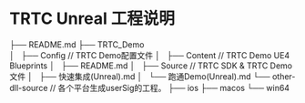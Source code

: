 # TRTC Unreal 工程说明
├── README.md
├── TRTC_Demo            
│   ├── Config           // TRTC Demo配置文件
│   ├── Content          // TRTC Demo UE4 Blueprints
│   ├── README.md
│   ├── Source           // TRTC SDK & TRTC Demo文件
│   ├── 快速集成(Unreal).md
│   └── 跑通Demo(Unreal).md
└── other-dll-source      // 各个平台生成userSig的工程。
    ├── ios
    ├── macos
    └── win64